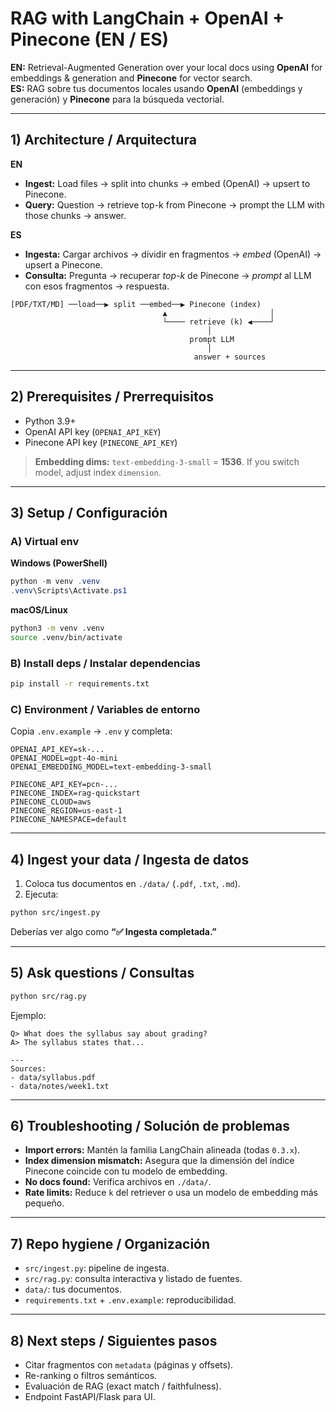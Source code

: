 # RAG with LangChain + OpenAI + Pinecone (EN / ES)

**EN:** Retrieval-Augmented Generation over your local docs using **OpenAI** for embeddings & generation and **Pinecone** for vector search.  
**ES:** RAG sobre tus documentos locales usando **OpenAI** (embeddings y generación) y **Pinecone** para la búsqueda vectorial.

---

## 1) Architecture / Arquitectura

**EN**
- **Ingest:** Load files → split into chunks → embed (OpenAI) → upsert to Pinecone.
- **Query:** Question → retrieve top-k from Pinecone → prompt the LLM with those chunks → answer.

**ES**
- **Ingesta:** Cargar archivos → dividir en fragmentos → *embed* (OpenAI) → upsert a Pinecone.
- **Consulta:** Pregunta → recuperar *top-k* de Pinecone → *prompt* al LLM con esos fragmentos → respuesta.

```
[PDF/TXT/MD] ──load──▶ split ──embed──▶ Pinecone (index)
                                  ▲                       │
                                  └──── retrieve (k) ◀────┘
                                            │
                                        prompt LLM
                                            │
                                         answer + sources
```

---

## 2) Prerequisites / Prerrequisitos

- Python 3.9+  
- OpenAI API key (`OPENAI_API_KEY`)  
- Pinecone API key (`PINECONE_API_KEY`)

> **Embedding dims:** `text-embedding-3-small` = **1536**. If you switch model, adjust index `dimension`.

---

## 3) Setup / Configuración

### A) Virtual env
**Windows (PowerShell)**
```powershell
python -m venv .venv
.venv\Scripts\Activate.ps1
```
**macOS/Linux**
```bash
python3 -m venv .venv
source .venv/bin/activate
```

### B) Install deps / Instalar dependencias
```bash
pip install -r requirements.txt
```

### C) Environment / Variables de entorno
Copia `.env.example` → `.env` y completa:
```
OPENAI_API_KEY=sk-...
OPENAI_MODEL=gpt-4o-mini
OPENAI_EMBEDDING_MODEL=text-embedding-3-small

PINECONE_API_KEY=pcn-...
PINECONE_INDEX=rag-quickstart
PINECONE_CLOUD=aws
PINECONE_REGION=us-east-1
PINECONE_NAMESPACE=default
```

---

## 4) Ingest your data / Ingesta de datos

1) Coloca tus documentos en `./data/` (`.pdf`, `.txt`, `.md`).  
2) Ejecuta:
```bash
python src/ingest.py
```
Deberías ver algo como **“✅ Ingesta completada.”**

---

## 5) Ask questions / Consultas

```bash
python src/rag.py
```

Ejemplo:
```
Q> What does the syllabus say about grading?
A> The syllabus states that...

---
Sources:
- data/syllabus.pdf
- data/notes/week1.txt
```

---

## 6) Troubleshooting / Solución de problemas

- **Import errors:** Mantén la familia LangChain alineada (todas `0.3.x`).  
- **Index dimension mismatch:** Asegura que la dimensión del índice Pinecone coincide con tu modelo de embedding.  
- **No docs found:** Verifica archivos en `./data/`.  
- **Rate limits:** Reduce `k` del retriever o usa un modelo de embedding más pequeño.

---

## 7) Repo hygiene / Organización

- `src/ingest.py`: pipeline de ingesta.  
- `src/rag.py`: consulta interactiva y listado de fuentes.  
- `data/`: tus documentos.  
- `requirements.txt` + `.env.example`: reproducibilidad.

---

## 8) Next steps / Siguientes pasos

- Citar fragmentos con `metadata` (páginas y offsets).  
- Re-ranking o filtros semánticos.  
- Evaluación de RAG (exact match / faithfulness).  
- Endpoint FastAPI/Flask para UI.
